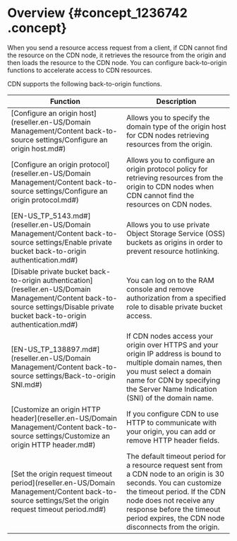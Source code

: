 # Overview {#concept_1236742 .concept}

When you send a resource access request from a client, if CDN cannot find the resource on the CDN node, it retrieves the resource from the origin and then loads the resource to the CDN node. You can configure back-to-origin functions to accelerate access to CDN resources.

CDN supports the following back-to-origin functions.

|Function|Description|
|--------|-----------|
|[Configure an origin host](reseller.en-US/Domain Management/Content back-to-source settings/Configure an origin host.md#)|Allows you to specify the domain type of the origin host for CDN nodes retrieving resources from the origin.|
|[Configure an origin protocol](reseller.en-US/Domain Management/Content back-to-source settings/Configure an origin protocol.md#)|Allows you to configure an origin protocol policy for retrieving resources from the origin to CDN nodes when CDN cannot find the resources on CDN nodes.|
|[EN-US\_TP\_5143.md\#](reseller.en-US/Domain Management/Content back-to-source settings/Enable private bucket back-to-origin authentication.md#)|Allows you to use private Object Storage Service \(OSS\) buckets as origins in order to prevent resource hotlinking.|
|[Disable private bucket back-to-origin authentication](reseller.en-US/Domain Management/Content back-to-source settings/Disable private bucket back-to-origin authentication.md#)|You can log on to the RAM console and remove authorization from a specified role to disable private bucket access.|
|[EN-US\_TP\_138897.md\#](reseller.en-US/Domain Management/Content back-to-source settings/Back-to-origin SNI.md#)|If CDN nodes access your origin over HTTPS and your origin IP address is bound to multiple domain names, then you must select a domain name for CDN by specifying the Server Name Indication \(SNI\) of the domain name.|
|[Customize an origin HTTP header](reseller.en-US/Domain Management/Content back-to-source settings/Customize an origin HTTP header.md#)|If you configure CDN to use HTTP to communicate with your origin, you can add or remove HTTP header fields.|
|[Set the origin request timeout period](reseller.en-US/Domain Management/Content back-to-source settings/Set the origin request timeout period.md#)|The default timeout period for a resource request sent from a CDN node to an origin is 30 seconds. You can customize the timeout period. If the CDN node does not receive any response before the timeout period expires, the CDN node disconnects from the origin.|


